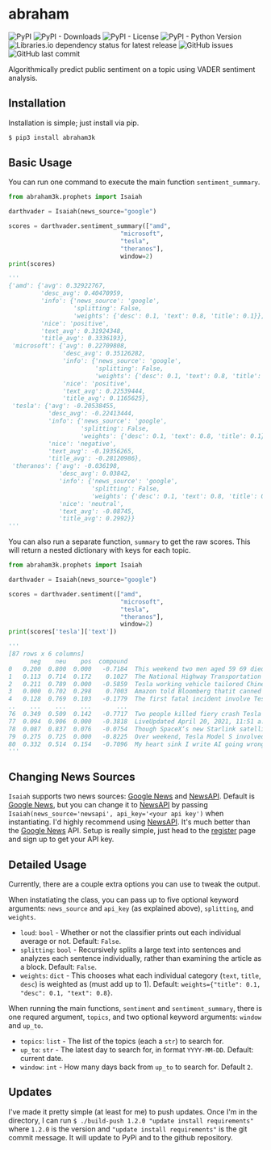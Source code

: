 # abraham

![PyPI](https://img.shields.io/pypi/v/abraham3k)
![PyPI - Downloads](https://img.shields.io/pypi/dm/abraham3k)
![PyPI - License](https://img.shields.io/pypi/l/abraham3k)
![PyPI - Python Version](https://img.shields.io/pypi/pyversions/abraham3k)
![Libraries.io dependency status for latest release](https://img.shields.io/librariesio/release/pypi/abraham3k)
![GitHub issues](https://img.shields.io/github/issues/ckinateder/abraham)
![GitHub last commit](https://img.shields.io/github/last-commit/ckinateder/abraham)


Algorithmically predict public sentiment on a topic using VADER sentiment analysis.

## Installation

Installation is simple; just install via pip.

```bash
$ pip3 install abraham3k
```

## Basic Usage

You can run one command to execute the main function `sentiment_summary`.

```python
from abraham3k.prophets import Isaiah

darthvader = Isaiah(news_source="google") 

scores = darthvader.sentiment_summary(["amd", 
                               "microsoft", 
                               "tesla", 
                               "theranos"], 
                               window=2)
print(scores)

'''
{'amd': {'avg': 0.32922767,
         'desc_avg': 0.40470959,
         'info': {'news_source': 'google',
                  'splitting': False,
                  'weights': {'desc': 0.1, 'text': 0.8, 'title': 0.1}},
         'nice': 'positive',
         'text_avg': 0.31924348,
         'title_avg': 0.3336193},
 'microsoft': {'avg': 0.22709808,
               'desc_avg': 0.35126282,
               'info': {'news_source': 'google',
                        'splitting': False,
                        'weights': {'desc': 0.1, 'text': 0.8, 'title': 0.1}},
               'nice': 'positive',
               'text_avg': 0.22539444,
               'title_avg': 0.1165625},
 'tesla': {'avg': -0.20538455,
           'desc_avg': -0.22413444,
           'info': {'news_source': 'google',
                    'splitting': False,
                    'weights': {'desc': 0.1, 'text': 0.8, 'title': 0.1}},
           'nice': 'negative',
           'text_avg': -0.19356265,
           'title_avg': -0.28120986},
 'theranos': {'avg': -0.036198,
              'desc_avg': 0.03842,
              'info': {'news_source': 'google',
                       'splitting': False,
                       'weights': {'desc': 0.1, 'text': 0.8, 'title': 0.1}},
              'nice': 'neutral',
              'text_avg': -0.08745,
              'title_avg': 0.2992}}
'''
```

You can also run a separate function, `summary` to get the raw scores. This will return a nested dictionary with keys for each topic.

```python
from abraham3k.prophets import Isaiah

darthvader = Isaiah(news_source="google") 

scores = darthvader.sentiment(["amd", 
                               "microsoft", 
                               "tesla", 
                               "theranos"], 
                               window=2)
print(scores['tesla']['text'])

'''
[87 rows x 6 columns]
      neg    neu    pos  compound                                           sentence              datetime
0   0.200  0.800  0.000   -0.7184  This weekend two men aged 59 69 died Tesla Mod...  2021-04-20T01:12:33Z
1   0.113  0.714  0.172    0.1027  The National Highway Transportation Safety Adm...  2021-04-19T17:11:20Z
2   0.211  0.789  0.000   -0.5859  Tesla working vehicle tailored Chinese consume...  2021-04-20T09:31:36Z
3   0.000  0.702  0.298    0.7003  Amazon told Bloomberg thatit canned Lord Rings...  2021-04-19T11:30:30Z
4   0.128  0.769  0.103   -0.1779  The first fatal incident involve Tesla one dri...  2021-04-19T15:42:47Z
..    ...    ...    ...       ...                                                ...                   ...
76  0.349  0.509  0.142   -0.7717  Two people killed fiery crash Tesla authority ...  2021-04-19T04:02:56Z
77  0.094  0.906  0.000   -0.3818  LiveUpdated April 20, 2021, 11:51 a.m. ET Apri...  2021-04-20T15:36:21Z
78  0.087  0.837  0.076   -0.0754  Though SpaceX‘s new Starlink satellite current...  2021-04-19T08:25:20Z
79  0.275  0.725  0.000   -0.8225  Over weekend, Tesla Model S involved accident ...  2021-04-20T09:50:12Z
80  0.332  0.514  0.154   -0.7096  My heart sink I write AI going wrong. Behind e...  2021-04-20T10:39:02Z
'''
```

## Changing News Sources

`Isaiah` supports two news sources: [Google News](https://news.google.com/) and [NewsAPI](https://newsapi.org/). Default is [Google News](https://news.google.com/), but you can change it to [NewsAPI](https://newsapi.org/) by passing `Isaiah(news_source='newsapi', api_key='<your api key')` when instantiating. I'd highly recommend using [NewsAPI](https://newsapi.org/). It's much better than the [Google News](https://news.google.com/) API. Setup is really simple, just head to the [register](https://newsapi.org/register) page and sign up to get your API key.

## Detailed Usage

Currently, there are a couple extra options you can use to tweak the output.

When instatiating the class, you can pass up to five optional keyword arguments: `news_source` and `api_key` (as explained above), `splitting`, and `weights`.

* `loud`: `bool` - Whether or not the classifier prints out each individual average or not. Default: `False`.
* `splitting`: `bool` - Recursively splits a large text into sentences and analyzes each sentence individually, rather than examining the article as a block. Default: `False`.
* `weights`: `dict` - This chooses what each individual category (`text`, `title`, `desc`) is weighted as (must add up to 1). Default: `weights={"title": 0.1, "desc": 0.1, "text": 0.8}`.

When running the main functions, `sentiment` and `sentiment_summary`, there is one requred argument, `topics`, and two optional keyword arguments: `window` and `up_to`.

* `topics`: `list` - The list of the topics (each a `str`) to search for.
* `up_to`: `str` - The latest day to search for, in format `YYYY-MM-DD`. Default: current date.
* `window`: `int` - How many days back from `up_to` to search for. Default `2`.

## Updates

I've made it pretty simple (at least for me) to push updates. Once I'm in the directory, I can run `$ ./build-push 1.2.0 "update install requirements"` where `1.2.0` is the version and `"update install requirements"` is the git commit message. It will update to PyPi and to the github repository.
